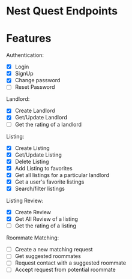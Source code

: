 # Nest Quest Endpoints

# Features
Authentication:
- [x] Login
- [x] SignUp
- [x] Change password
- [ ] Reset Password

Landlord:
- [x] Create Landlord
- [x] Get/Update Landlord
- [ ] Get the rating of a landlord

Listing:
- [x] Create Listing
- [x] Get/Update Listing
- [x] Delete Listing
- [x] Add Listing to favorites
- [x] Get all listings for a particular landlord
- [x] Get a user's favorite listings
- [x] Search/filter listings

Listing Review:
- [x] Create Review
- [x] Get All Review of a listing
- [ ] Get the rating of a listing

Roommate Matching:
- [ ] Create a new matching request
- [ ] Get suggested roommates
- [ ] Request contact with a suggested roommate
- [ ] Accept request from potential roommate
